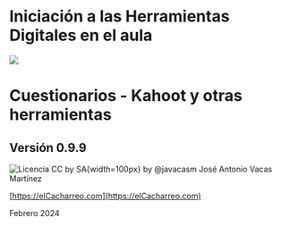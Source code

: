 # Iniciación a las Herramientas Digitales en el aula

![](https://raw.githubusercontent.com/javacasm/Iniciacion-Herramientas-Digitales-Aula/main/images/logo-curso.jpeg)

# Cuestionarios - Kahoot y otras herramientas

## Versión 0.9.9

![Licencia CC by SA](https://raw.githubusercontent.com/javacasm/Iniciacion-Herramientas-Digitales-Aula/main/images/Licencia_CC_peque.png){width=100px} by @javacasm José Antonio Vacas Martínez

[https://elCacharreo.com](https://elCacharreo.com)

 Febrero 2024
